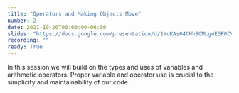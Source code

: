 ```yaml
---
title: "Operators and Making Objects Move"
number: 2
date: 2021-10-20T00:00:00-06:00
slides: "https://docs.google.com/presentation/d/1YuKAs04CHh8CMLg4E3F0CVM8PAbX3VNI0I-_w62iVms/edit?usp=sharing"
recording: ""
ready: True
---
```


In this session we will build on the types and uses of variables and arithmetic operators. Proper variable and operator use is crucial to the simplicity and maintainability of our code.